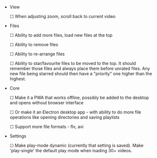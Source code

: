
* View

  ☐ When adjusting zoom, scroll back to current video

* Files

  ☐ Ability to add more files, load new files at the top

  ☐ Ability to remove files

  ☐ Ability to re-arrange files

  ☐ Ability to star/favourite files to be moved to the top. It should remember those files and always place them before unrated files. Any new file being starred should then have a "priority" one higher than the highest.

* Core

  ☐ Make it a PWA that works offline, possibly be added to the desktop and opens without browser interface

  ☐ Or make it an Electron desktop app - with ability to do more file operations like opening directories and saving playlists

  ☐ Support more file formats - flv, avi

* Settings

  ☐ Make play-mode dynamic (currently that setting is saved). Make 'play-single' the default play mode when loading 30+ videos.

